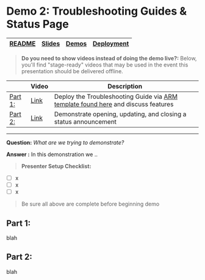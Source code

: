 # Demo 2: Troubleshooting Guides & Status Page

| [README](/ops30/README.md) | [Slides](/ops30/slides/README.md) | [Demos](/ops30/demos/README.md) | [Deployment](/ops30/deployment/README.md) | 
|--------|-------|------------|-----------|

>**Do you need to show videos instead of doing the demo live?:** Below, you'll find "stage-ready" videos that may be used in the event this presentation should be delivered offline.

|  | Video | Description
|--------|-------|-----|
| [Part 1: ](#part-1-azure-troubleshooting-guide) | [Link](https://coming.soon) | Deploy the Troubleshooting Guide via [ARM template found here](TroubleshootingGuide_ARM_Template.json) and discuss features
| [Part 2: ](#part-2-update-status-page-from-microsoft-teams) | [Link](https://coming.soon) | Demonstrate opening, updating, and closing a status announcement

---

**Question:** *What are we trying to demonstrate?*

**Answer :**
In this demonstration we ..

> **Presenter Setup Checklist:**

- [ ] x
- [ ] x
- [ ] x

> Be sure all above are complete before beginning demo



## Part 1: 

blah


## Part 2: 

blah



